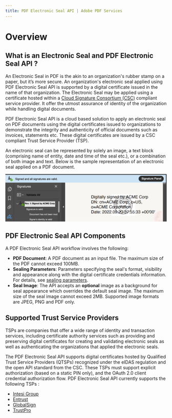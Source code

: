 ```yaml
---
title: PDF Electronic Seal API | Adobe PDF Services
---
```

# Overview

## What is an Electronic Seal and PDF Electronic Seal API ?

An Electronic Seal in PDF is the akin to an organization's rubber stamp on a paper, but it’s more secure. An organization's electronic seal applied using PDF Electronic Seal API is supported by a digital certificate issued in the name of that organization. The Electronic Seal may be applied using a certificate hosted within a [Cloud Signature Consortium (CSC)](https://cloudsignatureconsortium.org/) compliant service provider. It offer the utmost assurance of identity of the organization while handling digital documents.

PDF Electronic Seal API is a cloud based solution to apply an electronic seal on PDF documents using the digital certificates issued to organizations to demonstrate the integrity and authenticity of official documents such as invoices, statements etc. These digital certificates are issued by a CSC compliant Trust Service Provider (TSP).

An electronic seal can be represented by solely an image, a text block (comprising name of entity, date and time of the seal etc.), or a combination of both image and text. Below is the sample representation of an electronic seal applied on a PDF document.

![PDF Electronic Seal](../images/blueBar.png)

## PDF Electronic Seal API Components

A PDF Electronic Seal API workflow involves the following:

* **PDF Document**: A PDF document as an input file. The maximum size of the PDF cannot exceed 100MB.
* **Sealing Parameters**: Parameters  specifying the seal's format, visibility and appearance along with the digital certificate credentials information. For details, see [sealing parameters](gettingstarted#api-parameters).
* **Seal Image**: The API accepts an **optional** image as a background for seal appearance which overrides the default seal image. The maximum size of the seal image cannot exceed 2MB. Supported image formats are JPEG, PNG and PDF only.


## Supported Trust Service Providers

TSPs are companies that offer a wide range of identity and transaction services, including certificate authority services such as providing and preserving digital certificates for creating and validating electronic seals as well as authenticating the organizations that applied the electronic seals.

The PDF Electronic Seal API supports digital certificates hosted by Qualified Trust Service Providers (QTSPs) recognized under the eIDAS regulation and the open API standard from the CSC. These TSPs must support explicit authorization (based on a static PIN only), and the OAuth 2.0 client credential authorization flow.
PDF Electronic Seal API currently supports the following TSPs : <!-- REFERENCES https://helpx.adobe.com/acrobat/kb/approved-trust-list1.html -->
<br/>

* [Intesi Group](https://www.intesigroup.com/en/)
* [Entrust](https://www.entrust.com/pdf-signing-certificates/)
* [GlobalSign](https://www.globalsign.com/en/digital-signatures)
* [TrustPro](https://www.trustpro.eu/)
